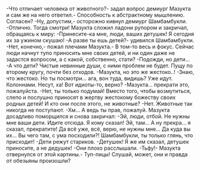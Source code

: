   -Что отличает человека от животного?- задал вопрос демиург Мазукта и сам же на него ответил.- Способность к абстрактному мышлению. Согласен?
-Ну, допустим,- осторожно кивнул демиург Шамбамбукли.
-Отлично. Тогда смотри!
Мазукта сложил ладони рупором и закричал, обращаясь к миру:
-Принесите-ка мне, люди, ваших детушек! Я сегодня их за ужином скушаю!
-А разве ты ешь детей?- удивился Шамбамбукли.
-Нет, конечно,- пожал плечами Мазукта.- В том-то весь и фокус. Сейчас люди начнут тупо приносить мне своих детей, и ни один даже не задастся вопросом, а с какой, собственно, стати?
-Подожди, но дети...
-А что дети? Чистые невинные души, с ними проблем не будет. Пущу по второму кругу, почти без отходов.
-Мазукта, но это же жестоко..!
-Знаю, что жестоко. Но ты посмотри... ага, вон туда, видишь? Уже идут. Колоннами. Несут, ха! Вот идиоты-то, верно?
-Мазукта... прекрати это, пожалуйста.
-Нет, ты только подумай! Вместо того, чтобы возмутиться, слепо и послушно приносят в жертву жестокому божеству своих родных детей! И кто они после этого, не животные?
-Нет. Животные так никогда не поступают.
-Хм... А ведь ты прав, пожалуй.
Мазукта досадливо поморщился и снова закричал:
-Эй, люди, отбой. Не нужны мне ваши дети. Идите отсюда. Я кому сказал! Эй, там... А ну прекра... я сказал, прекратите! Да всё уже, всё, верю, не нужны мне... Да куда вы их... Вы чего там, с ума посходили?! Шамбамбукли, ты только глянь, что присходит!
-Дети режут стариков.
-Детушек! Я же им сказал, детушек приносите, а не дедушек!
-Они плохо расслышали.
-Тьфу!- Мазукта отвернулся от этой картины.- Туп-пицы! Слушай, может, они и правда от обезьяны произошли?      
